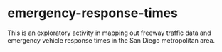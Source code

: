 # emergency-response-times
This is an exploratory activity in mapping out freeway traffic data and emergency vehicle response times in the San Diego metropolitan area.

